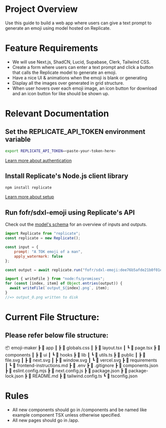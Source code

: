 

# Project Overview
Use this guide to build a web app where users can give a text prompt to generate an emoji using model hosted on 
Replicate.


# Feature Requirements
- We will use Next.js, ShadCN, Lucid, Supabase, Clerk, Tailwind CSS.
- Create a form where users can enter a text prompt and click a button that calls the Replicate model to generate an emoji.
- Have a nice UI & animations when the emoji is blank or generating
- Display all the images over generated in grid structure.
- When user hovers over each emoji image, an icon button for download and an icon button for like should be shown up. 


# Relevant Documentation
## Set the REPLICATE_API_TOKEN environment variable

```bash
export REPLICATE_API_TOKEN=<paste-your-token-here>
```

[Learn more about authentication](https://replicate.com/docs/get-started/authentication)

## Install Replicate's Node.js client library

```bash
npm install replicate
```

[Learn more about setup](https://replicate.com/docs/get-started/nodejs)

## Run fofr/sdxl-emoji using Replicate's API

Check out the [model's schema](https://replicate.com/fofr/sdxl-emoji/api) for an overview of inputs and outputs.

```javascript
import Replicate from "replicate";
const replicate = new Replicate();

const input = {
    prompt: "A TOK emoji of a man",
    apply_watermark: false
};

const output = await replicate.run("fofr/sdxl-emoji:dee76b5afde21b0f01ed7925f0665b7e879c50ee718c5f78a9d38e04d523cc5e", { input });

import { writeFile } from "node:fs/promises";
for (const [index, item] of Object.entries(output)) {
  await writeFile(`output_${index}.png`, item);
}
//=> output_0.png written to disk
```

# Current File Structure:
## Please refer below file structure:
📦 emoji-maker
 ┣ 📂 app
 ┃ ┣ 📜 globals.css
 ┃ ┣ 📜 layout.tsx
 ┃ ┗ 📜 page.tsx
 ┣ 📂 components
 ┃ ┣ 📂 ui
 ┃ ┗ 📂 hooks
 ┣ 📂 lib
 ┃ ┗ 📜 utils.ts
 ┣ 📂 public
 ┃ ┣ 📜 file.svg
 ┃ ┣ 📜 next.svg
 ┃ ┣ 📜 window.svg
 ┃ ┗ 📜 vercel.svg
 ┣ 📂 requirements
 ┃ ┗ 📜 frontend-instructions.md
 ┣ 📜 .env
 ┣ 📜 .gitignore
 ┣ 📜 components.json
 ┣ 📜 eslint.config.mjs
 ┣ 📜 next.config.js
 ┣ 📜 package.json
 ┣ 📜 package-lock.json
 ┣ 📜 README.md
 ┣ 📜 tailwind.config.ts
 ┗ 📜 tsconfig.json

# Rules
- All new components should go in /components and be named like example component TSX unless otherwise specified. 
- All new pages should go in /app. 

